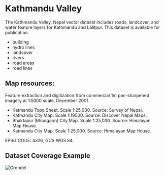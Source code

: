# Kathmandu Valley
The Kathmandu Valley, Nepal vector dataset includes roads, landcover, and water feature layers for Kathmandu and Lalitpur. This dataset is available for publication.

+ building
+ hydro lines
+ landcover
+ rivers
+ road areas
+ road lines

## Map resources:
Feature extraction and digitization from commercial 1m pan-sharpened imagery at 1:5000 scale, December 2001.
+ Katmandu Topo Sheet. Scale 1:25,000. Source: Survey of Nepal.
+ Katmandu City Map. Scale 1:19500. Source: Discover Nepal Maps.
+ Bhaktapur (Bhadgaon) City Map. Scale 1:25,000. Source: Himalayan Map House.
+ Katmandu City Map. Scale 1:25,000. Source: Himalayan Map House.

EPSG CODE: 4326, GCS WGS 84.

## Dataset Coverage Example

![Grendel](http://f.cl.ly/items/2t0q1R3q3N3u231p2k3h/KTM_SNI.png)
